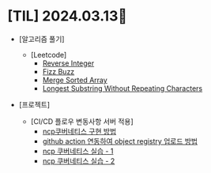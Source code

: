 # [TIL] 2024.03.13📒

  * [알고리즘 풀기]
    * [Leetcode]
      * [Reverse Integer](https://github.com/elephant97/Algorithm/blob/main/Leetcode/Java/Medium/Reverse%20Integer.java)
      * [Fizz Buzz](https://github.com/elephant97/Algorithm/blob/main/Leetcode/Java/Easy/Fizz%20Buzz.java)
      * [Merge Sorted Array](https://github.com/elephant97/Algorithm/blob/main/Leetcode/Java/Easy/Merge%20Sorted%20Array.java)
      * [Longest Substring Without Repeating Characters](https://github.com/elephant97/Algorithm/blob/main/Leetcode/Java/Medium/Longest%20Substring%20Without%20Repeating%20Characters.java)
        
  * [프로젝트]
    * [CI/CD 플로우 변동사항 서버 적용]
      * [ncp쿠버네티스 구현 방법](https://www.youtube.com/watch?v=ul-WwsP7veM)
      * [github action 연동하여 object registry 업로드 방법](https://sungbin.dev/post/NCP%20Container%20Registry%EB%A5%BC%20%ED%99%9C%EC%9A%A9%ED%95%98%EC%97%AC%20CI%C2%B7CD%20%ED%99%98%EA%B2%BD%20%EA%B5%AC%EC%B6%95%ED%95%98%EA%B8%B0)
      * [ncp 쿠버네티스 실습 - 1](https://velog.io/@a41011/231211-Naver-Cloud-Platform-NCP-%EC%8B%A4%EC%8A%B5-Ncloud-Kubernetes-Service)
      * [ncp 쿠버네티스 실습 - 2](https://manvscloud.com/?p=989)

